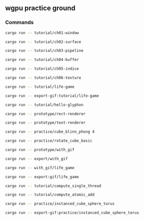 ## wgpu practice ground

### Commands

```bash
cargo run -- tutorial/ch01-window
```

```bash
cargo run -- tutorial/ch02-surface
```

```bash
cargo run -- tutorial/ch03-pipeline
```

```bash
cargo run -- tutorial/ch04-buffer
```

```bash
cargo run -- tutorial/ch05-indice
```

```bash
cargo run -- tutorial/ch06-texture
```

```bash
cargo run -- tutorial/life-game
```

```bash
cargo run -- export-gif:tutorial/life-game
```

```bash
cargo run -- tutorial/hello-glyphon
```

```bash
cargo run -- prototype/rect-renderer
```

```bash
cargo run -- prototype/text-renderer
```

```bash
cargo run -- practice/cube_blinn_phong 4
```

```bash
cargo run -- practice/rotate_cube_basic
```

```bash
cargo run -- prototype/with_gif
```

```bash
cargo run -- export/with_gif
```

```bash
cargo run -- with_gif/life_game
```

```bash
cargo run -- export:gif/life_game
```

```bash
cargo run -- tutorial/compute_single_thread
```

```bash
cargo run -- tutorial/compute_atomic_add
```

```bash
cargo run -- practice/instanced_cube_sphere_torus
```

```bash
cargo run -- export-gif:practice/instanced_cube_sphere_torus
```
